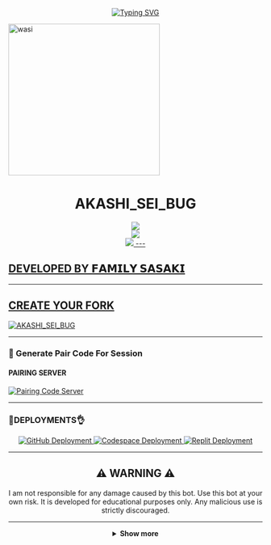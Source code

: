 <p align="center">
  <a href="https://git.io/typing-svg">
    <img src="https://readme-typing-svg.demolab.com?font=EB+Garamond&weight=800&size=28&duration=4000&pause=1000&random=false&width=435&lines=+AKASHI_SEI_BUG;WHATSAPP+CRASH+x+BUG+BOT;DEVELOPED+BY+𝗙𝗔𝗠𝗜𝗟𝗬 𝗦𝗔𝗦𝗔𝗞𝗜" alt="Typing SVG" />
  </a>
</p>

 <img alt="wasi" height="300" src="https://i.imgur.com/JPUEVrM.jpeg">
    <h1 align="center"> AKASHI_SEI_BUG</h1>

<p align="center">
<a href="https://www.youtube.com/@SSK-FAMILYCAMPAGNY"><img src="https://img.shields.io/badge/YouTube-ff0000?style=for-the-badge&logo=youtube&logoColor=ff000000&link=https://www.youtube.com/@SSK-FAMILYCAMPAGNY" /><br>
<a href="https://whatsapp.com/channel/0029Vajrhmz96H4IsEjh4a41"><img src="https://img.shields.io/badge/WhatsApp Channel-25D366?style=for-the-badge&logo=whatsapp&logoColor=white&link=https://whatsapp.com/channel/0029VaG9VfPKWEKk1rxTQD20" /><br>
<a href="https://t.me/+13472314632"><img src="https://img.shields.io/badge/Telegram-00FFFF?style=for-the-badge&logo=telegram&logoColor=white" />
---

## DEVELOPED BY 𝗙𝗔𝗠𝗜𝗟𝗬 𝗦𝗔𝗦𝗔𝗞𝗜

---

## CREATE YOUR FORK
<a href="https://github.com/Gungun243/AKASHI_SEI_BUG/fork">
  <img title="AKASHI_SEI_BUG" src="https://img.shields.io/badge/FORK-AKASHI_SEI_BUG-red?color=red&style=for-the-badge&logo=stackshare">
</a>

---

### 🔐 Generate Pair Code For Session

#### PAIRING SERVER 
<a href="https://akashi-sei-sax-1.onrender.com/" target="_blank">
  <img alt="Pairing Code Server " src="https://img.shields.io/badge/PAIRING CODE-green?style=for-the-badge&logo=opencv&logoColor=white"/>
</a>

---

###  🐛DEPLOYMENTS👌

<div align="center">
  <!-- Badges for deployment -->
  <a href="https://www.youtube.com/@SSK-FAMILYCAMPAGNY" target="_blank">
    <img src="https://img.shields.io/badge/Deployment-GitHub-blue?style=for-the-badge&logo=github" alt="GitHub Deployment" />
  </a>
  <a href="https://www.youtube.com/@SSK-FAMILYCAMPAGNY" target="_blank">
    <img src="https://img.shields.io/badge/Deployment-Codespace-blue?style=for-the-badge&logo=github" alt="Codespace Deployment" />
  </a>
  <a href="https://www.youtube.com/@SSK-FAMILYCAMPAGNY" target="_blank">
    <img src="https://img.shields.io/badge/Deployment-Replit-blue?style=for-the-badge&logo=replit" alt="Replit Deployment" />
  </a>
  
---

## ⚠️ WARNING ⚠️

I am not responsible for any damage caused by this bot. Use this bot at your own risk. It is developed for educational purposes only. Any malicious use is strictly discouraged.

---

<details>
  <summary><strong>Show more</strong></summary>


---

## Developer 💀

<a href="https://github.com/Gungun243">
  <img src="https://github.com/Gungun243.png" width="200" height="200" alt="Gon Freecss"/>
</a>
<p align="center"><strong>Gungun243</strong></p>

---

## Contributors 🤝

<a href="https://github.com/Alp24ni">
  <img src="https://github.com/Alp24ni.png" width="200" height="200" alt="Alp24ni"/>
</a>
<p align="center"><strong>Alp24ni</strong

---

## GitHub Deployment

```yaml
name: Node.js CI

on:
  push:
    branches:
      - main
  pull_request:
    branches:
      - main
  schedule:
    - cron: '0 */6 * * *'  

jobs:
  build:

    runs-on: ubuntu-latest

    strategy:
      matrix:
        node-version: [20.x]

    steps:
    - name: Checkout repository
      uses: actions/checkout@v3

    - name: Set up Node.js
      uses: actions/setup-node@v3
      with:
        node-version: ${{ matrix.node-version }}

    - name: Install dependencies
      run: npm install

    - name: Install FFmpeg
      run: sudo apt-get install -y ffmpeg

    - name: Start application with timeout
      run: |
        timeout 21590s npm start  # Limits run to 5h 59m 50s

    - name: Save state (Optional)
      run: |
        ./save_state.sh
